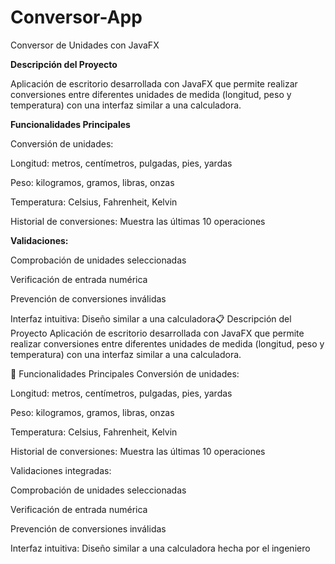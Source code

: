 # Conversor-App
Conversor de Unidades con JavaFX

**Descripción del Proyecto**


Aplicación de escritorio desarrollada con JavaFX que permite realizar conversiones entre diferentes unidades de medida (longitud, peso y temperatura) con una interfaz similar a una calculadora.

**Funcionalidades Principales**


Conversión de unidades:

Longitud: metros, centímetros, pulgadas, pies, yardas

Peso: kilogramos, gramos, libras, onzas

Temperatura: Celsius, Fahrenheit, Kelvin

Historial de conversiones: Muestra las últimas 10 operaciones

**Validaciones:**

Comprobación de unidades seleccionadas

Verificación de entrada numérica

Prevención de conversiones inválidas

Interfaz intuitiva: Diseño similar a una calculadora📋 Descripción del Proyecto
Aplicación de escritorio desarrollada con JavaFX que permite realizar conversiones entre diferentes unidades de medida (longitud, peso y temperatura) con una interfaz similar a una calculadora.

🚀 Funcionalidades Principales
Conversión de unidades:

Longitud: metros, centímetros, pulgadas, pies, yardas

Peso: kilogramos, gramos, libras, onzas

Temperatura: Celsius, Fahrenheit, Kelvin

Historial de conversiones: Muestra las últimas 10 operaciones

Validaciones integradas:

Comprobación de unidades seleccionadas

Verificación de entrada numérica

Prevención de conversiones inválidas

Interfaz intuitiva: Diseño similar a una calculadora hecha por el ingeniero
